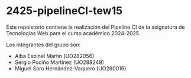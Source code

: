 # 2425-pipelineCI-tew15

Este repoistorio contiene la realización del Pipeline CI de la asignatura de Tecnologías Web para el curso académico 2024-2025. 

Los integrantes del grupo son:
- Alba Espinel Martín (UO282056)
- Sergio Pociño Martínez (UO288249)
- Miguel Saro Hernández-Vaquero (UO290016)
